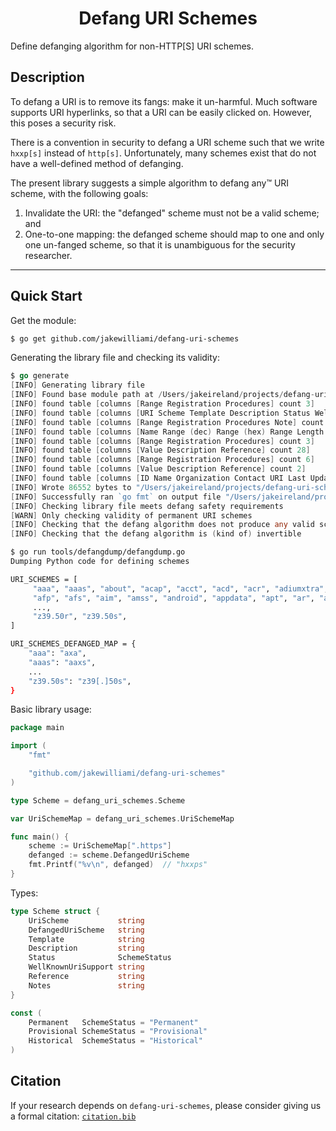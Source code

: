 <h1 align="center">Defang URI Schemes</h1>

Define defanging algorithm for non-HTTP[S] URI schemes.

## Description

To defang a URI is to remove its fangs: make it un-harmful.  Much software supports URI hyperlinks, so that a URI can be easily clicked on.  However, this poses a security risk.

There is a convention in security to defang a URI scheme such that we write `hxxp[s]` instead of `http[s]`.  Unfortunately, many schemes exist that do not have a well-defined method of defanging.

The present library suggests a simple algorithm to defang any&trade; URI scheme, with the following goals:

  1. Invalidate the URI: the "defanged" scheme must not be a valid scheme; and
  2. One-to-one mapping: the defanged scheme should map to one and only one un-fanged scheme, so that it is unambiguous for the security researcher.

---

## Quick Start

Get the module:
```bash
$ go get github.com/jakewilliami/defang-uri-schemes
```

Generating the library file and checking its validity:
```go
$ go generate
[INFO] Generating library file
[INFO] Found base module path at /Users/jakeireland/projects/defang-uri-schemes
[INFO] found table [columns [Range Registration Procedures] count 3]
[INFO] found table [columns [URI Scheme Template Description Status Well-Known URI Support Reference Notes] count 384]
[INFO] found table [columns [Range Registration Procedures Note] count 5]
[INFO] found table [columns [Name Range (dec) Range (hex) Range Length (Bits) Reference Change Controller] count 2]
[INFO] found table [columns [Range Registration Procedures] count 3]
[INFO] found table [columns [Value Description Reference] count 28]
[INFO] found table [columns [Range Registration Procedures] count 6]
[INFO] found table [columns [Value Description Reference] count 2]
[INFO] found table [columns [ID Name Organization Contact URI Last Updated] count 113]
[INFO] Wrote 86552 bytes to "/Users/jakeireland/projects/defang-uri-schemes/uri_scheme_consts.go"
[INFO] Successfully ran `go fmt` on output file "/Users/jakeireland/projects/defang-uri-schemes/uri_scheme_consts.go"
[INFO] Checking library file meets defang safety requirements
[WARN] Only checking validity of permanent URI schemes
[INFO] Checking that the defang algorithm does not produce any valid schemes
[INFO] Checking that the defang algorithm is (kind of) invertible
```

```bash
$ go run tools/defangdump/defangdump.go
Dumping Python code for defining schemes

URI_SCHEMES = [
     "aaa", "aaas", "about", "acap", "acct", "acd", "acr", "adiumxtra", "adt",
     "afp", "afs", "aim", "amss", "android", "appdata", "apt", "ar", "ark",
     ...,
     "z39.50r", "z39.50s",
]

URI_SCHEMES_DEFANGED_MAP = {
    "aaa": "axa",
    "aaas": "aaxs",
    ...
    "z39.50s": "z39[.]50s",
}
```

Basic library usage:
```go
package main

import (
	"fmt"

	"github.com/jakewilliami/defang-uri-schemes"
)

type Scheme = defang_uri_schemes.Scheme

var UriSchemeMap = defang_uri_schemes.UriSchemeMap

func main() {
	scheme := UriSchemeMap[".https"]
	defanged := scheme.DefangedUriScheme
	fmt.Printf("%v\n", defanged)  // "hxxps"
}
```

Types:
```go
type Scheme struct {
	UriScheme           string
	DefangedUriScheme   string
	Template            string
	Description         string
	Status              SchemeStatus
	WellKnownUriSupport string
	Reference           string
	Notes               string
}

const (
	Permanent   SchemeStatus = "Permanent"
	Provisional SchemeStatus = "Provisional"
	Historical  SchemeStatus = "Historical"
)
```

## Citation

If your research depends on `defang-uri-schemes`, please consider giving us a formal citation: [`citation.bib`](./citation.bib)
